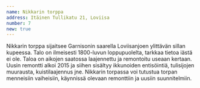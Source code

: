 ```yaml
---
name: Nikkarin torppa
address: Itäinen Tullikatu 21, Loviisa
number: 7
new: true
---
```

Nikkarin torppa sijaitsee Garnisonin saarella Loviisanjoen ylittävän sillan kupeessa. Talo on ilmeisesti 1800-luvun loppupuolelta, tarkkaa tietoa iästä ei ole. Taloa on aikojen saatossa laajennettu ja remontoitu useaan kertaan. Uusin remontti alkoi 2015 ja siihen sisältyy ikkunoiden entisöintiä, tulisijojen muurausta, kuistilaajennus jne. Nikkarin torpassa voi tutustua torpan menneisiin vaiheisiin, käynnissä olevaan remonttiin ja uusiin suunnitelmiin.
